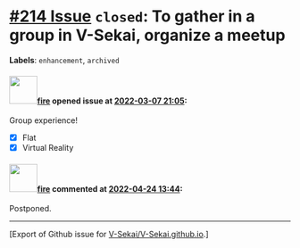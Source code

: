 # [\#214 Issue](https://github.com/V-Sekai/V-Sekai.github.io/issues/214) `closed`: To gather in a group in V-Sekai, organize a meetup
**Labels**: `enhancement`, `archived`


#### <img src="https://avatars.githubusercontent.com/u/32321?u=c2e06a3d2b49a467aa907e54aa259516440267cc&v=4" width="50">[fire](https://github.com/fire) opened issue at [2022-03-07 21:05](https://github.com/V-Sekai/V-Sekai.github.io/issues/214):

Group experience!

- [x] Flat
- [x] Virtual Reality

#### <img src="https://avatars.githubusercontent.com/u/32321?u=c2e06a3d2b49a467aa907e54aa259516440267cc&v=4" width="50">[fire](https://github.com/fire) commented at [2022-04-24 13:44](https://github.com/V-Sekai/V-Sekai.github.io/issues/214#issuecomment-1107844855):

Postponed.


-------------------------------------------------------------------------------



[Export of Github issue for [V-Sekai/V-Sekai.github.io](https://github.com/V-Sekai/V-Sekai.github.io).]
